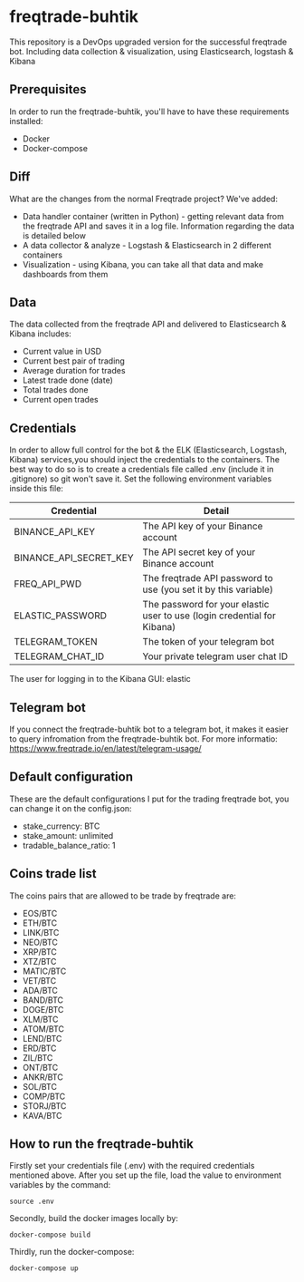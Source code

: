 # freqtrade-buhtik
This repository is a DevOps upgraded version for the successful freqtrade bot. Including data collection & visualization, using Elasticsearch, logstash & Kibana

## Prerequisites
In order to run the freqtrade-buhtik, you'll have to have these requirements installed:
* Docker
* Docker-compose

## Diff
What are the changes from the normal Freqtrade project?
We've added:
* Data handler container (written in Python) - getting relevant data from the freqtrade API and saves it in a log file. Information regarding the data is detailed below
* A data collector & analyze - Logstash & Elasticsearch in 2 different containers
* Visualization - using Kibana, you can take all that data and make dashboards from them

## Data
The data collected from the freqtrade API and delivered to Elasticsearch & Kibana includes:
* Current value in USD
* Current best pair of trading
* Average duration for trades
* Latest trade done (date)
* Total trades done
* Current open trades 

## Credentials
In order to allow full control for the bot & the ELK (Elasticsearch, Logstash, Kibana) services,you should inject the credentials to the containers. The best way to do so is to create a credentials file called .env (include it in .gitignore) so git won't save it. Set the following environment variables inside this file:

Credential | Detail
--- | ---
BINANCE_API_KEY | The API key of your Binance account
BINANCE_API_SECRET_KEY | The API secret key of your Binance account
FREQ_API_PWD | The freqtrade API password to use (you set it by this variable)
ELASTIC_PASSWORD | The password for your elastic user to use (login credential for Kibana)
TELEGRAM_TOKEN | The token of your telegram bot 
TELEGRAM_CHAT_ID | Your private telegram user chat ID

The user for logging in to the Kibana GUI: elastic

## Telegram bot
If you connect the freqtrade-buhtik bot to a telegram bot, it makes it easier to query infromation from the freqtrade-buhtik bot. For more informatio:
https://www.freqtrade.io/en/latest/telegram-usage/

## Default configuration
These are the default configurations I put for the trading freqtrade bot, you can change it on the config.json:
* stake_currency: BTC
* stake_amount: unlimited
* tradable_balance_ratio: 1

## Coins trade list
The coins pairs that are allowed to be trade by freqtrade are:
* EOS/BTC
* ETH/BTC
* LINK/BTC
* NEO/BTC
* XRP/BTC
* XTZ/BTC
* MATIC/BTC
* VET/BTC
* ADA/BTC
* BAND/BTC
* DOGE/BTC
* XLM/BTC
* ATOM/BTC
* LEND/BTC
* ERD/BTC
* ZIL/BTC
* ONT/BTC
* ANKR/BTC
* SOL/BTC
* COMP/BTC
* STORJ/BTC
* KAVA/BTC


## How to run the freqtrade-buhtik
Firstly set your credentials file (.env) with the required credentials mentioned above. After you set up the file, load the value to environment variables by the command:
```
source .env
```
Secondly, build the docker images locally by:
```
docker-compose build
```
Thirdly, run the docker-compose:
```
docker-compose up
```







